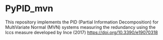 # PyPID_mvn
This repository implements the PID (Partial Information Decomposition) for MultiVariate Normal (MVN) systems measuring the redundancy using the Iccs measure developed by Ince (2017)  https://doi.org/10.3390/e19070318
